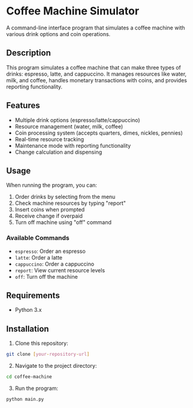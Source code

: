 # Coffee Machine Simulator

A command-line interface program that simulates a coffee machine with various drink options and coin operations.

## Description

This program simulates a coffee machine that can make three types of drinks: espresso, latte, and cappuccino. It manages resources like water, milk, and coffee, handles monetary transactions with coins, and provides reporting functionality.

## Features

- Multiple drink options (espresso/latte/cappuccino)
- Resource management (water, milk, coffee)
- Coin processing system (accepts quarters, dimes, nickles, pennies)
- Real-time resource tracking
- Maintenance mode with reporting functionality
- Change calculation and dispensing

## Usage

When running the program, you can:

1. Order drinks by selecting from the menu
2. Check machine resources by typing "report"
3. Insert coins when prompted
4. Receive change if overpaid
5. Turn off machine using "off" command

### Available Commands

- `espresso`: Order an espresso
- `latte`: Order a latte
- `cappuccino`: Order a cappuccino
- `report`: View current resource levels
- `off`: Turn off the machine

## Requirements

- Python 3.x

## Installation

1. Clone this repository:
```bash
git clone [your-repository-url]
```

2. Navigate to the project directory:
```bash
cd coffee-machine
```

3. Run the program:
```bash
python main.py
```

